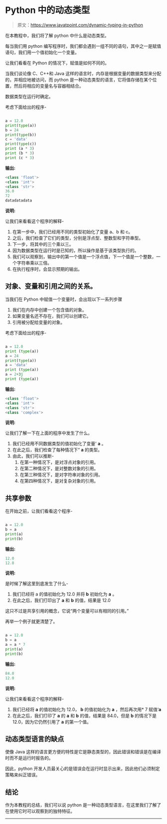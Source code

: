 # Python 中的动态类型

> 原文：<https://www.javatpoint.com/dynamic-typing-in-python>

在本教程中，我们将了解 python 中什么是动态类型。

每当我们用 python 编写程序时，我们都会遇到一组不同的语句，其中之一是赋值语句，我们用一个值初始化一个变量。

让我们看看在 Python 的情况下，赋值是如何不同的。

当我们谈论像 C、C++和 Java 这样的语言时，内存是根据变量的数据类型来分配的，并相应地被访问，而 python 是一种动态类型的语言，它将值存储在某个位置，然后将相应的变量名与容器相结合。

数据类型在运行时确定。

考虑下面给出的程序-

```py

a = 12.0
print(type(a))
b = 24
print(type(b))
c = 'data'
print(type(c))
print (a * 3)
print (b * 3)
print (c * 3)

```

**输出:**

```py
<class 'float'>
<class 'int'>
<class 'str'>
36.0
72
datadatadata

```

**说明:**

让我们来看看这个程序的解释-

1.  在第一步中，我们已经用不同的类型初始化了变量 a、b 和 c。
2.  之后，我们检查了它们的类型，分别是浮点型、整数型和字符串型。
3.  下一步，将其中的三个乘以三。
4.  因为数据类型在运行时是已知的，所以操作是基于该类型执行的。
5.  我们可以观察到，输出中的第一个值是一个浮点值，下一个值是一个整数，一个字符串乘以三倍。
6.  在执行程序时，会显示预期的输出。

## 对象、变量和引用之间的关系。

当我们在 Python 中赋值一个变量时，会出现以下一系列步骤

1.  我们在内存中创建一个包含值的对象。
2.  如果变量名还不存在，我们可以创建它。
3.  引用被分配给变量的对象。

考虑下面给出的程序-

```py

a = 12.0
print (type(a))
a = 24
print(type(a))
a = 'data'
print (type(a))
a = 2+3j
print (type(a))

```

**输出:**

```py
<class 'float'>
<class 'int'>
<class 'str'>
<class 'complex'>

```

**说明:**

让我们了解一下在上面的程序中发生了什么。

1.  我们已经用不同数据类型的值初始化了变量' **a** 。
2.  在此之后，我们检查了每种情况下“ **a** 的类型。
3.  由此，我们可以推断-
    1.  在第一种情况下，是对浮点对象的引用。
    2.  在第二种情况下，是对整数对象的引用。
    3.  在第三种情况下，是对字符串对象的引用。
    4.  在第四种情况下，是对复杂对象的引用。

## 共享参数

在开始之前，让我们看看这个程序-

```py

a = 12.0
b = a
print(a)
print(b)

```

**输出:**

```py
12.0
12.0

```

**说明:**

是时候了解这里到底发生了什么-

1.  我们已经将 a 的值初始化为 12.0 并将 **b** 初始化为 **a** 。
2.  在此之后，我们打印出了 **a** 和 **b** 的值，结果是 12.0

这只不过是共享引用的概念，它说“两个变量可以有相同的引用。”

再举一个例子就更清楚了。

```py

a = 12.0
b = a
a = a * 7
print(a)
print(b)

```

**输出:**

```py
84.0
12.0

```

**说明:**

让我们来看看这个程序的解释-

1.  我们已经将 **a** 的值初始化为 12.0， **b** 的值初始化为 **a** ，然后再次用* 7 赋值‘**a**
2.  在此之后，我们打印了 **a** 的 **a** 和 **b** 的值，结果是 84.0，但是 **b** 的情况下是 12.0，因为它仍然引用了 **a** 的第一个值。

## 动态类型语言的缺点

使像 Java 这样的语言更方便的特性是它是静态类型的，因此错误和错误是在编译时而不是运行时报告的。

因此，python 开发人员最关心的是错误会在运行时显示出来，因此他们必须制定策略来纠正错误。

## 结论

作为本教程的总结，我们可以说 python 是一种动态类型语言，在这里我们了解了在使用它时可以观察到的独特特征。

* * *